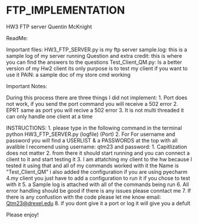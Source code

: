 # FTP_IMPLEMENTATION

HW3 FTP server
Quentin McKnight

ReadMe:

Important files:
HW3_FTP_SERVER.py is my ftp server
sample.log: this is a sample log of my server running
Question and extra credit: this is where you can find the answers to the questions
Test_Client_QM.py: Is a better version of my Hw2 client its only purpose is to test my client if you want to use it
PAIN: a sample doc of my store cmd working

Important Notes:

During this process there are three things I did not implement:
    1. Port does not work, if you send the port command you will receive a 502 error
    2. EPRT same as port you will recive a 502 error
    3. It is not multi threaded it can only handle one client at a time

INSTRUCTIONS:
    1. please type in the following command in the terminal python HW3_FTP_SERVER.py (logfile) (Port)
    2. For For username and password you will find a USERLIST & a PASSWORDS at the top with all avalible I recomend using username: qtm23 and password: 1. Capitlization does not matter
    2. from there it should start running and you can connect a client to it and start testing it
    3. I am attatching my client to the hw because I tested it using that and all of my commands worked with it the Name is "Test_Client_QM" i also added the configuration if you are using pyecharm
    4.my client you just have to add a configuration to run it if you chose to test with it
    5. a Sample log is attached with all of the commands being run
    6. All error handling should be good if there is any issues please conntact me
    7. If there is any confustion with the code please let me know email: Qtm23@drexel.edu
    8. if you dont give it a port or log it will give you a defult

Please enjoy!

